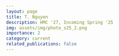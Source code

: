 ```yaml
---
layout: page
title: T. Nguyen
description: HMC '27, Incoming Spring '25
img: assets/img/photo_s25_2.png
importance: 2
category: current
related_publications: false
---
```

